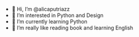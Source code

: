 - 👋 Hi, I’m @alicaputriazz
- 👀 I’m interested in Python and Design
- 🌱 I’m currently learning Python
- 💞️ I’m really like reading book and learning English

<!---
alicaputriazz/alicaputriazz is a ✨ special ✨ repository because its `README.md` (this file) appears on your GitHub profile.
You can click the Preview link to take a look at your changes.
--->

